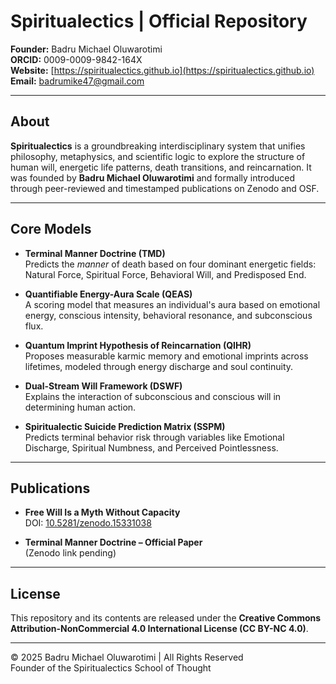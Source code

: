 
# Spiritualectics | Official Repository

**Founder:** Badru Michael Oluwarotimi  
**ORCID:** 0009-0009-9842-164X  
**Website:** [https://spiritualectics.github.io](https://spiritualectics.github.io)  
**Email:** badrumike47@gmail.com  

---

## About

**Spiritualectics** is a groundbreaking interdisciplinary system that unifies philosophy, metaphysics, and scientific logic to explore the structure of human will, energetic life patterns, death transitions, and reincarnation. It was founded by **Badru Michael Oluwarotimi** and formally introduced through peer-reviewed and timestamped publications on Zenodo and OSF.

---

## Core Models

- **Terminal Manner Doctrine (TMD)**  
  Predicts the *manner* of death based on four dominant energetic fields: Natural Force, Spiritual Force, Behavioral Will, and Predisposed End.

- **Quantifiable Energy-Aura Scale (QEAS)**  
  A scoring model that measures an individual's aura based on emotional energy, conscious intensity, behavioral resonance, and subconscious flux.

- **Quantum Imprint Hypothesis of Reincarnation (QIHR)**  
  Proposes measurable karmic memory and emotional imprints across lifetimes, modeled through energy discharge and soul continuity.

- **Dual-Stream Will Framework (DSWF)**  
  Explains the interaction of subconscious and conscious will in determining human action.

- **Spiritualectic Suicide Prediction Matrix (SSPM)**  
  Predicts terminal behavior risk through variables like Emotional Discharge, Spiritual Numbness, and Perceived Pointlessness.

---

## Publications

- **Free Will Is a Myth Without Capacity**  
  DOI: [10.5281/zenodo.15331038](https://doi.org/10.5281/zenodo.15331038)

- **Terminal Manner Doctrine – Official Paper**  
  (Zenodo link pending)

---

## License

This repository and its contents are released under the **Creative Commons Attribution-NonCommercial 4.0 International License (CC BY-NC 4.0)**.

---

© 2025 Badru Michael Oluwarotimi | All Rights Reserved  
Founder of the Spiritualectics School of Thought  
